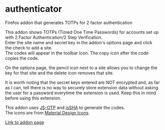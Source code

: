 # authenticator
Firefox addon that generates TOTPs for 2 factor authentication

This addon shows TOTPs (Timed One Time Passwords) for accounts set up with 2 Factor Authentication/2 Step Verification.  
Enter the site name and secret key in the addon's options page and click the check to add a site.  
The codes will appear in the toolbar icon. The copy icon after the code copies the code.

On the options page, the pencil icon next to a site allows you to change the key for that site and the delete icon removes that site.

It is worth noting that the secret keys entered are NOT encrypted and, as far as I can, tell there is no way to securely store extension data without asking the user for a password everytime the extension is used. Keep this in mind before using this extension.

This addon uses [JS-OTP](https://github.com/jiangts/JS-OTP/) and [jsSHA](https://github.com/Caligatio/jsSHA) to generate the codes.  
The icons are from [Material Design Icons](https://materialdesignicons.com/).

[Link to addon page](https://addons.mozilla.org/en-US/firefox/addon/two-factor-authenticator/)
